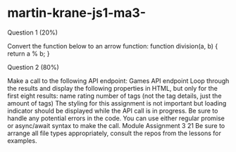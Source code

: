 # martin-krane-js1-ma3-

Question 1 (20%)

Convert the function below to an arrow function:
function division(a, b) {
return a % b;
}



Question 2 (80%)


Make a call to the following API endpoint: Games API endpoint
Loop through the results and display the following properties in
HTML, but only for the first eight results:
name
rating
number of tags (not the tag details, just the amount of tags)
The styling for this assignment is not important but loading
indicator should be displayed while the API call is in progress.
Be sure to handle any potential errors in the code.
You can use either regular promise or async/await syntax to
make the call.
Module Assignment 3
21
Be sure to arrange all file types appropriately, consult the repos
from the lessons for examples.

